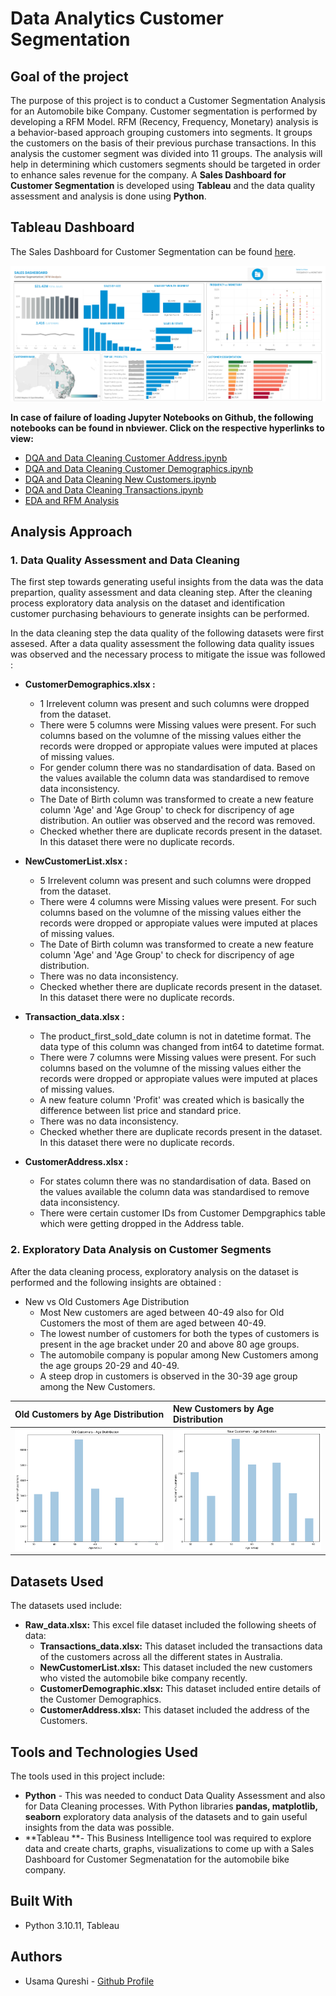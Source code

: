 # Data Analytics Customer Segmentation

## Goal of the project
The purpose of this project is to conduct a Customer Segmentation Analysis for an Automobile bike Company. Customer segmentation is performed by developing a RFM Model. RFM (Recency, Frequency, Monetary) analysis is a behavior-based approach grouping customers into segments. It groups the customers on the basis of their previous purchase transactions. In this analysis the customer segment was divided into 11 groups. The analysis will help in determining which customers segments should be targeted in order to enhance sales revenue for the company. A **Sales Dashboard for Customer Segmentation** is developed using **Tableau** and the data quality assessment and analysis is done using **Python**.

## Tableau Dashboard
The Sales Dashboard for Customer Segmentation can be found [here](https://public.tableau.com/app/profile/usama.zafar.qureshi/viz/SalesSegmentation_16916653192370/SalesSegmentation2).


![Tableau Dashboard](Media/Dashboard.png)

**In case of failure of loading Jupyter Notebooks on Github, the following notebooks can be found in nbviewer. Click on the respective hyperlinks to view:**

+ [DQA and Data Cleaning Customer Address.ipynb](https://nbviewer.org/github/usamaqureshi27/Python/blob/main/DQA_Customer_Address_Cleaned.ipynb)
+ [DQA and Data Cleaning Customer Demographics.ipynb](https://nbviewer.org/github/usamaqureshi27/Python/blob/main/DQA_Customer_Demographics_Cleaned.ipynb)
+ [DQA and Data Cleaning New Customers.ipynb](https://nbviewer.org/github/usamaqureshi27/Python/blob/main/DQA_New_Customers_Cleaned.ipynb)
+ [DQA and Data Cleaning Transactions.ipynb](https://nbviewer.org/github/usamaqureshi27/Python/blob/main/DQA_Transactions_Cleaned.ipynb)
+ [EDA and RFM Analysis](https://nbviewer.org/github/usamaqureshi27/Python/blob/main/EDA_RFM.ipynb)



## Analysis Approach

### 1. Data Quality Assessment and Data Cleaning
The first step towards generating useful insights from the data was the data prepartion, quality assessment and data cleaning step. After the cleaning process exploratory data analysis on the dataset and identification customer purchasing behaviours to generate insights can be performed.

In the data cleaning step the data quality of the following datasets were first assesed. After a data quality assessment the following data quality issues was observed and the necessary process to mitigate the issue was followed :

+ **CustomerDemographics.xlsx :**
  + 1 Irrelevent column was present and such columns were dropped from the dataset.
  + There were 5 columns were Missing values were present. For such columns based on the volumne of the missing values either the records were dropped or appropiate values were imputed at places of missing values.
  + For gender column there was no standardisation of data. Based on the values available the column data was standardised to remove data inconsistency.
  + The Date of Birth column was transformed to create a new feature column 'Age' and 'Age Group' to check for discripency of age distribution. An outlier was observed and the record was removed.
  + Checked whether there are duplicate records present in the dataset. In this dataset there were no duplicate records.
  
+ **NewCustomerList.xlsx :**
  + 5 Irrelevent column was present and such columns were dropped from the dataset.
  + There were 4 columns were Missing values were present. For such columns based on the volumne of the missing values either the records were dropped or appropiate values were imputed at places of missing values.
  + The Date of Birth column was transformed to create a new feature column 'Age' and 'Age Group' to check for discripency of age distribution.
  + There was no data inconsistency.
  + Checked whether there are duplicate records present in the dataset. In this dataset there were no duplicate records.
  
+ **Transaction_data.xlsx :**
  + The product_first_sold_date column is not in datetime format. The data type of this column was changed from int64 to datetime format.
  + There were 7 columns were Missing values were present. For such columns based on the volumne of the missing values either the records were dropped or appropiate values were imputed at places of missing values.
  + A new feature column 'Profit' was created which is basically the difference between list price and standard price.
  + There was no data inconsistency.
  + Checked whether there are duplicate records present in the dataset. In this dataset there were no duplicate records.

+ **CustomerAddress.xlsx :**
  + For states column there was no standardisation of data. Based on the values available the column data was standardised to remove data inconsistency.
  + There were certain customer IDs from Customer Dempgraphics table which were getting dropped in the Address table.
  
### 2. Exploratory Data Analysis on Customer Segments
After the data cleaning process, exploratory analysis on the dataset is performed and the following insights are obtained :
+ New vs Old Customers Age Distribution
  + Most New customers are aged between 40-49 also for Old Customers the most of them are aged between 40-49.
  + The lowest number of customers for both the types of customers is present in the age bracket under 20 and above 80 age groups.
  + The automobile company is popular among New Customers among the age groups 20-29 and 40-49.
  + A steep drop in customers is observed in the 30-39 age group among the New Customers.

| Old Customers by Age Distribution | New Customers by Age Distribution |
| :------------- | :------------- |
|![](Media/Old%20Customers%20-%20Age%20Distribution.png)|![](Media/New%20Customers%20-%20Age%20Distribution.png)|


## Datasets Used
The datasets used include:
+ **Raw_data.xlsx:** This excel file dataset included the following sheets of data:
  + **Transactions_data.xlsx:** This dataset included the transactions data of the customers across all the different states in Australia.
  + **NewCustomerList.xlsx:** This dataset included the new customers who visted the automobile bike company recently.
  + **CustomerDemographic.xlsx:** This dataset included entire details of the Customer Demographics.
  + **CustomerAddress.xlsx:** This dataset included the address of the Customers.
  
## Tools and Technologies Used
The tools used in this project include:
+ **Python** - This was needed to conduct Data Quality Assessment and also for Data Cleaning processes. With Python libraries **pandas, matplotlib, seaborn** exploratory data analysis of the datasets and to gain useful insights from the data was possible.
+ **Tableau **- This Business Intelligence tool was required to explore data and create charts, graphs, visualizations to come up with a Sales Dashboard for Customer Segmenatation for the automobile bike company.

## Built With
+ Python 3.10.11, Tableau

## Authors
+ Usama Qureshi - [Github Profile](https://github.com/usamaqureshi27)
  